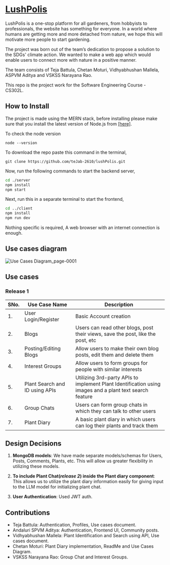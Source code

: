 # [LushPolis](https://github.com/teJab-2610/lushPolis/tree/master)

LushPolis is a one-stop platform for all gardeners, from hobbyists to professionals, the website has something for everyone. In a world where humans are getting more and more detached from nature, we hope this will motivate more people to start gardening.

The project was born out of the team’s dedication to propose a solution to the SDGs' climate action. We wanted to make a web app which would enable users to connect more with nature in a positive manner.

The team consists of Teja Battula, Chetan Moturi, Vidhyabhushan Mallela, ASPVM Aditya and VSKSS Narayana Rao.

This repo is the project work for the Software Engineering Course - CS302L.

## How to Install
The project is made using the MERN stack, before installing please make sure that you install the latest version of Node.js from [[here]](https://nodejs.org/en/download).

To check the node version
~~~shell
node --version
~~~

To download the repo paste this command in the terminal,
~~~shell
git clone https://github.com/teJab-2610/lushPolis.git
~~~

Now, run the following commands to start the backend server,
~~~bash
cd ./server
npm install
npm start
~~~

Next, run this in a separate terminal to start the frontend,
~~~bash
cd ../client
npm install
npm run dev
~~~

Nothing specific is required, A web browser with an internet connection is enough.
## Use cases diagram

![Use Cases Diagram_page-0001](https://i.imgur.com/p9sXvKU.jpg)


## Use cases

### Release 1

| SNo.   | Use Case Name | Description | 
| ------------ | ------------- | ----------- |
| 1.       | User Login/Register| Basic Account creation|
| 2.       | Blogs | Users can read other blogs, post their views, save the post, like the post, etc|
| 3.       | Posting/Editing Blogs    | Allow users to make their own blog posts, edit them and delete them|
| 4. | Interest Groups | Allow users to form groups for people with similar interests|
| 5. | Plant Search and ID using APIs | Utilizing 3rd-party APIs to implement Plant Identification using images and a plant text search feature |
| 6. | Group Chats | Users can form group chats in which they can talk to other users |
| 7. | Plant Diary | A basic plant diary in which users can log their plants and track them | 

## Design Decisions

1. **MongoDB models**: We have made separate models/schemas for Users, Posts, Comments, Plants, etc. This will allow us greater flexibility in utilizing these models.

2. **To include Plant Chat(_release 2_) inside the Plant diary component**: This allows us to utilize the plant diary information easily for giving input to the LLM model for initializing plant chat.

3. **User Authentication**: Used JWT auth.

## Contributions
- Teja Battula: Authentication, Profiles, Use cases document.
- Andaluri SPVM Aditya: Authentication, Frontend UI, Community posts.
- Vidhyabhushan Mallela: Plant Identification and Search using API, Use cases document.
- Chetan Moturi: Plant Diary implementation, ReadMe and Use Cases Diagram.
- VSKSS Narayana Rao: Group Chat and Interest Groups.
